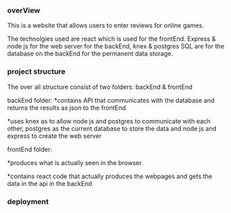 ### overView

This is a website that allows users to enter reviews for online games.

The technolgies used are react which is used for the frontEnd. Express & node js for the web server for the backEnd, knex & postgres SQL are for the database on the backEnd for the permanent data storage.

### project structure

The over all structure consist of two folders:
backEnd & frontEnd

backEnd folder:
\*contains API that communicates with the database and returns the results as json to the frontEnd

\*uses knex as to allow node js and postgres to communicate with each other, postgres as the current database to store the data and node js and express to create the web server

frontEnd folder:

\*produces what is actually seen in the browser

\*contains react code that actually produces the webpages and gets the data in the api in the backEnd

### deployment
